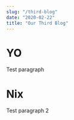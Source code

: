 ```yaml
---
slug: "/third-blog"
date: "2020-02-22"
title: "Our Third Blog"
---
```


# YO

Test paragraph

# Nix

Test paragraph 2